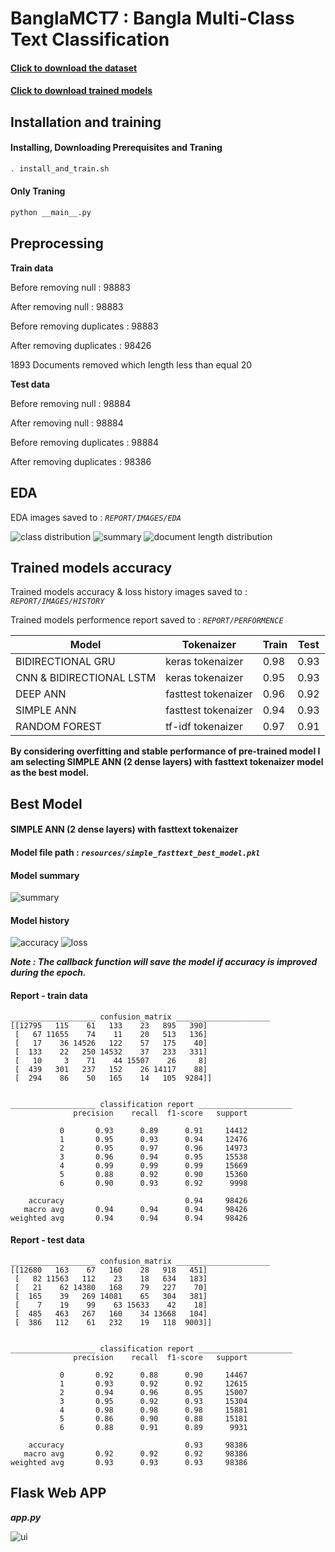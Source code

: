 # BanglaMCT7 : Bangla Multi-Class Text Classification
#### [Click to download the dataset](https://www.kaggle.com/gakowsher/banglamct7-bangla-multiclass-text-dataset-7-tags/code)
#### [Click to download trained models](https://drive.google.com/file/d/16BgSgZO1JMRCPo7_uZXxXmPaXwDmiVoc/view?usp=sharing)

## Installation and training

#### Installing, Downloading Prerequisites and Traning

```sh
. install_and_train.sh
```
#### Only Traning

```sh
python __main__.py
```

## Preprocessing

**Train data**

Before removing null : 98883 

After removing null : 98883

Before removing duplicates : 98883

After removing duplicates : 98426

1893 Documents removed which length less than equal 20

**Test data**

Before removing null : 98884

After removing null : 98884

Before removing duplicates : 98884

After removing duplicates : 98386



## EDA

EDA images saved to :  _`REPORT/IMAGES/EDA`_

![class distribution](REPORT/IMAGES/EDA/class_distribution.png?raw=true)
![summary](REPORT/IMAGES/EDA/data_summary.png?raw=true)
![document length distribution](REPORT/IMAGES/EDA/document_length_distribution.png?raw=true)

## Trained models accuracy

Trained models accuracy & loss history images saved to :  _`REPORT/IMAGES/HISTORY`_

Trained models performence report saved to :  _`REPORT/PERFORMENCE`_

<!-- TABLE_GENERATE_START -->

| Model  | Tokenaizer | Train | Test |
| --- | ---- |---- |---- |
| BIDIRECTIONAL GRU  | keras tokenaizer  | 0.98  | 0.93|
| CNN & BIDIRECTIONAL LSTM  | keras tokenaizer  | 0.95  |0.93|
| DEEP ANN  | fasttest tokenaizer  | 0.96  | 0.92|
| SIMPLE ANN  | fasttest tokenaizer  | 0.94  |0.93|
| RANDOM FOREST  | tf-idf tokenaizer  | 0.97  |0.91|

**By considering overfitting and stable performance of pre-trained model I am selecting SIMPLE ANN (2 dense layers) with fasttext tokenaizer
model as the best model.**


<!-- TABLE_GENERATE_END -->

## Best Model

#### SIMPLE ANN (2 dense layers) with fasttext tokenaizer

#### Model file path :  _`resources/simple_fasttext_best_model.pkl`_

#### Model summary

![summary](REPORT/IMAGES/best_model_summary.png?raw=true)

#### Model history

![accuracy](REPORT/IMAGES/HISTORY/simple_fasttext_accuracy.png?raw=true)
![loss](REPORT/IMAGES/HISTORY/simple_fasttext_loss.png?raw=true)

**_Note : The callback function will save the model if accuracy is improved during the epoch._**

#### Report - train data

    ___________________ confusion_matrix _____________________
    [[12795   115    61   133    23   895   390]
     [   67 11655    74    11    20   513   136]
     [   17    36 14526   122    57   175    40]
     [  133    22   250 14532    37   233   331]
     [   10     3    71    44 15507    26     8]
     [  439   301   237   152    26 14117    88]
     [  294    86    50   165    14   105  9284]]


    ___________________ classification report _____________________
                  precision    recall  f1-score   support
    
               0       0.93      0.89      0.91     14412
               1       0.95      0.93      0.94     12476
               2       0.95      0.97      0.96     14973
               3       0.96      0.94      0.95     15538
               4       0.99      0.99      0.99     15669
               5       0.88      0.92      0.90     15360
               6       0.90      0.93      0.92      9998
    
        accuracy                           0.94     98426
       macro avg       0.94      0.94      0.94     98426
    weighted avg       0.94      0.94      0.94     98426

#### Report - test data

    ___________________ confusion_matrix _____________________
    [[12680   163    67   160    28   918   451]
     [   82 11563   112    23    18   634   183]
     [   21    62 14380   168    79   227    70]
     [  165    39   269 14081    65   304   381]
     [    7    19    99    63 15633    42    18]
     [  485   463   267   160    34 13668   104]
     [  386   112    61   232    19   118  9003]]


    ___________________ classification report _____________________
                  precision    recall  f1-score   support
    
               0       0.92      0.88      0.90     14467
               1       0.93      0.92      0.92     12615
               2       0.94      0.96      0.95     15007
               3       0.95      0.92      0.93     15304
               4       0.98      0.98      0.98     15881
               5       0.86      0.90      0.88     15181
               6       0.88      0.91      0.89      9931
    
        accuracy                           0.93     98386
       macro avg       0.92      0.92      0.92     98386
    weighted avg       0.93      0.93      0.93     98386

## Flask Web APP

**_app.py_**

![ui](REPORT/IMAGES/app.png?raw=true)

